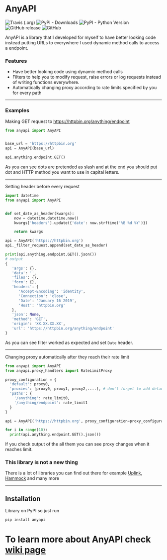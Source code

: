 # AnyAPI

![Travis (.org)](https://img.shields.io/travis/FKLC/AnyAPI.svg?style=flat-square)
![PyPI - Downloads](https://img.shields.io/pypi/dm/anyapi.svg?style=flat-square)
![PyPI - Python Version](https://img.shields.io/pypi/pyversions/AnyAPI.svg?style=flat-square)
![GitHub release](https://img.shields.io/github/release/FKLC/AnyAPI.svg?style=flat-square)
![GitHub](https://img.shields.io/github/license/FKLC/AnyAPI.svg?style=flat-square)

AnyAPI is a library that I developed for myself to have better looking code instead putting URLs to everywhere I used dynamic method calls to access a endpoint.

### Features

- Have better looking code using dynamic method calls
- Filters to help you to modify request, raise errors or log requests instead of writing functions everywhere.
- Automatically changing proxy according to rate limits specified by you for every path

---

### Examples

Making GET request to https://httpbin.org/anything/endpoint

```python
from anyapi import AnyAPI


base_url = 'https://httpbin.org'
api = AnyAPI(base_url)

api.anything.endpoint.GET()
```

As you can see dots are pretended as slash and at the end you should put dot and HTTP method you want to use in capital letters.

---

Setting header before every request

```python
import datetime
from anyapi import AnyAPI


def set_date_as_header(kwargs):
    now = datetime.datetime.now()
    kwargs['headers'].update({'date': now.strftime('%B %d %Y')})

    return kwargs

api = AnyAPI('https://httpbin.org')
api._filter_request.append(set_date_as_header)

print(api.anything.endpoint.GET().json())
# output
{
   'args': {},
   'data': '',
   'files': {},
   'form': {},
   'headers': {
      'Accept-Encoding': 'identity',
      'Connection': 'close',
      'Date': 'January 16 2019',
      'Host': 'httpbin.org'
   },
   'json': None,
   'method': 'GET',
   'origin': 'XX.XX.XX.XX',
   'url': 'https://httpbin.org/anything/endpoint'
}
```

As you can see filter worked as expected and set `Date` header.

---

Changing proxy automatically after they reach their rate limit

```python
from anyapi import AnyAPI
from anyapi.proxy_handlers import RateLimitProxy

proxy_configuration = {
  'default': proxy0,
  'proxies': [proxy0, proxy1, proxy2,....], # don't forget to add default proxy!
  'paths': {
    '/anything': rate_limit0,
    '/anything/endpoint': rate_limit1
  }
}

api = AnyAPI('https://httpbin.org', proxy_configuration=proxy_configuration, proxy_handler=RateLimitProxy)

for i in range(10):
  print(api.anything.endpoint.GET().json())
```

If you check output of the all them you can see proxy changes when it reaches limit.

### This library is not a new thing

There is a lot of libraries you can find out there for example [Uplink](https://github.com/prkumar/uplink/), [Hammock](https://github.com/kadirpekel/hammock) and many more

---

## Installation

Library on PyPI so just run

```
pip install anyapi
```

# To learn more about AnyAPI check [wiki page](https://github.com/FKLC/AnyAPI/wiki/)
